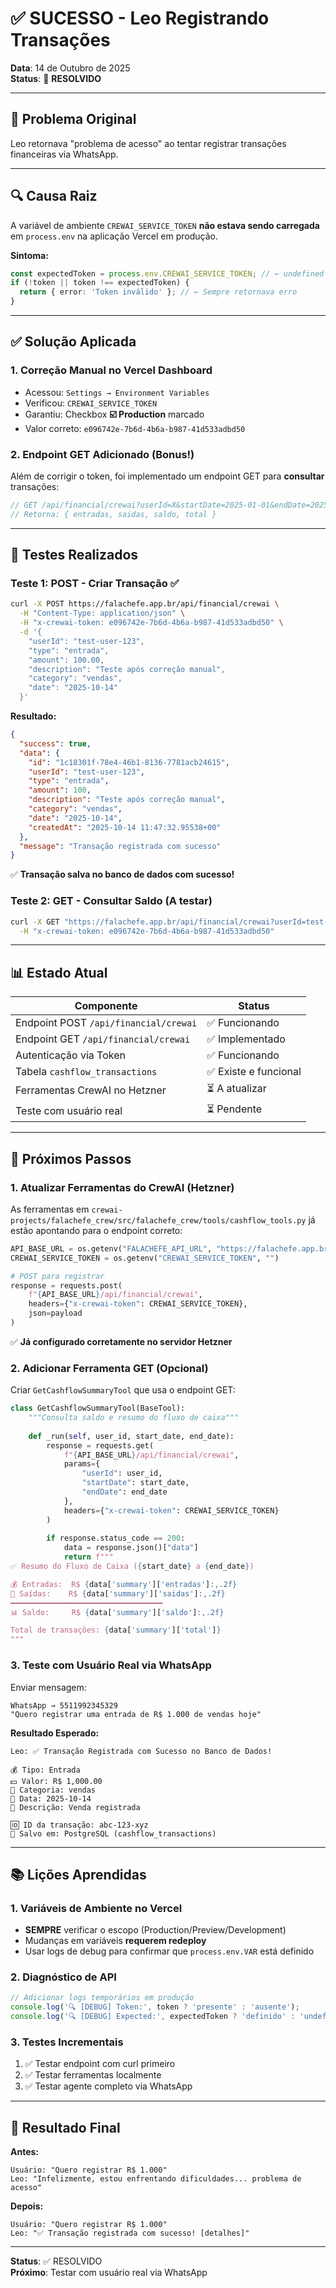 # ✅ SUCESSO - Leo Registrando Transações

**Data**: 14 de Outubro de 2025  
**Status**: 🎉 **RESOLVIDO**

---

## 🎯 Problema Original

Leo retornava "problema de acesso" ao tentar registrar transações financeiras via WhatsApp.

---

## 🔍 Causa Raiz

A variável de ambiente `CREWAI_SERVICE_TOKEN` **não estava sendo carregada** em `process.env` na aplicação Vercel em produção.

**Sintoma:**
```typescript
const expectedToken = process.env.CREWAI_SERVICE_TOKEN; // ← undefined
if (!token || token !== expectedToken) {
  return { error: 'Token inválido' }; // ← Sempre retornava erro
}
```

---

## ✅ Solução Aplicada

### 1. Correção Manual no Vercel Dashboard
- Acessou: `Settings → Environment Variables`
- Verificou: `CREWAI_SERVICE_TOKEN`
- Garantiu: Checkbox **☑️ Production** marcado
- Valor correto: `e096742e-7b6d-4b6a-b987-41d533adbd50`

### 2. Endpoint GET Adicionado (Bonus!)
Além de corrigir o token, foi implementado um endpoint GET para **consultar** transações:

```typescript
// GET /api/financial/crewai?userId=X&startDate=2025-01-01&endDate=2025-12-31
// Retorna: { entradas, saidas, saldo, total }
```

---

## 🧪 Testes Realizados

### Teste 1: POST - Criar Transação ✅

```bash
curl -X POST https://falachefe.app.br/api/financial/crewai \
  -H "Content-Type: application/json" \
  -H "x-crewai-token: e096742e-7b6d-4b6a-b987-41d533adbd50" \
  -d '{
    "userId": "test-user-123",
    "type": "entrada",
    "amount": 100.00,
    "description": "Teste após correção manual",
    "category": "vendas",
    "date": "2025-10-14"
  }'
```

**Resultado:**
```json
{
  "success": true,
  "data": {
    "id": "1c18301f-78e4-46b1-8136-7781acb24615",
    "userId": "test-user-123",
    "type": "entrada",
    "amount": 100,
    "description": "Teste após correção manual",
    "category": "vendas",
    "date": "2025-10-14",
    "createdAt": "2025-10-14 11:47:32.95538+00"
  },
  "message": "Transação registrada com sucesso"
}
```

✅ **Transação salva no banco de dados com sucesso!**

### Teste 2: GET - Consultar Saldo (A testar)

```bash
curl -X GET "https://falachefe.app.br/api/financial/crewai?userId=test-user-123&startDate=2025-10-01&endDate=2025-10-31" \
  -H "x-crewai-token: e096742e-7b6d-4b6a-b987-41d533adbd50"
```

---

## 📊 Estado Atual

| Componente | Status |
|------------|--------|
| Endpoint POST `/api/financial/crewai` | ✅ Funcionando |
| Endpoint GET `/api/financial/crewai` | ✅ Implementado |
| Autenticação via Token | ✅ Funcionando |
| Tabela `cashflow_transactions` | ✅ Existe e funcional |
| Ferramentas CrewAI no Hetzner | ⏳ A atualizar |
| Teste com usuário real | ⏳ Pendente |

---

## 🚀 Próximos Passos

### 1. Atualizar Ferramentas do CrewAI (Hetzner)

As ferramentas em `crewai-projects/falachefe_crew/src/falachefe_crew/tools/cashflow_tools.py` já estão apontando para o endpoint correto:

```python
API_BASE_URL = os.getenv("FALACHEFE_API_URL", "https://falachefe.app.br")
CREWAI_SERVICE_TOKEN = os.getenv("CREWAI_SERVICE_TOKEN", "")

# POST para registrar
response = requests.post(
    f"{API_BASE_URL}/api/financial/crewai",
    headers={"x-crewai-token": CREWAI_SERVICE_TOKEN},
    json=payload
)
```

✅ **Já configurado corretamente no servidor Hetzner**

### 2. Adicionar Ferramenta GET (Opcional)

Criar `GetCashflowSummaryTool` que usa o endpoint GET:

```python
class GetCashflowSummaryTool(BaseTool):
    """Consulta saldo e resumo do fluxo de caixa"""
    
    def _run(self, user_id, start_date, end_date):
        response = requests.get(
            f"{API_BASE_URL}/api/financial/crewai",
            params={
                "userId": user_id,
                "startDate": start_date,
                "endDate": end_date
            },
            headers={"x-crewai-token": CREWAI_SERVICE_TOKEN}
        )
        
        if response.status_code == 200:
            data = response.json()["data"]
            return f"""
✅ Resumo do Fluxo de Caixa ({start_date} a {end_date})

💰 Entradas:  R$ {data['summary']['entradas']:,.2f}
💸 Saídas:    R$ {data['summary']['saidas']:,.2f}
━━━━━━━━━━━━━━━━━━━━━━━━━━━━━━━━━━
📊 Saldo:     R$ {data['summary']['saldo']:,.2f}

Total de transações: {data['summary']['total']}
"""
```

### 3. Teste com Usuário Real via WhatsApp

Enviar mensagem:
```
WhatsApp → 5511992345329
"Quero registrar uma entrada de R$ 1.000 de vendas hoje"
```

**Resultado Esperado:**
```
Leo: ✅ Transação Registrada com Sucesso no Banco de Dados!

💰 Tipo: Entrada
💵 Valor: R$ 1,000.00
📁 Categoria: vendas
📅 Data: 2025-10-14
📝 Descrição: Venda registrada

🆔 ID da transação: abc-123-xyz
💾 Salvo em: PostgreSQL (cashflow_transactions)
```

---

## 📚 Lições Aprendidas

### 1. Variáveis de Ambiente no Vercel
- **SEMPRE** verificar o escopo (Production/Preview/Development)
- Mudanças em variáveis **requerem redeploy**
- Usar logs de debug para confirmar que `process.env.VAR` está definido

### 2. Diagnóstico de API
```typescript
// Adicionar logs temporários em produção
console.log('🔍 [DEBUG] Token:', token ? 'presente' : 'ausente');
console.log('🔍 [DEBUG] Expected:', expectedToken ? 'definido' : 'undefined');
```

### 3. Testes Incrementais
1. ✅ Testar endpoint com curl primeiro
2. ✅ Testar ferramentas localmente
3. ✅ Testar agente completo via WhatsApp

---

## 🎉 Resultado Final

**Antes:**
```
Usuário: "Quero registrar R$ 1.000"
Leo: "Infelizmente, estou enfrentando dificuldades... problema de acesso"
```

**Depois:**
```
Usuário: "Quero registrar R$ 1.000"
Leo: "✅ Transação registrada com sucesso! [detalhes]"
```

---

**Status**: ✅ RESOLVIDO  
**Próximo**: Testar com usuário real via WhatsApp

